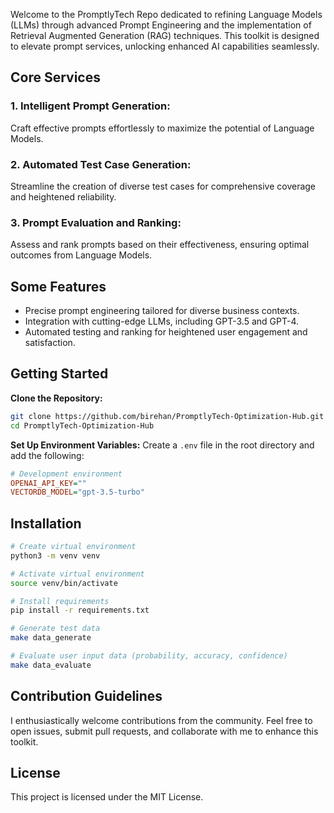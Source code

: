 Welcome to the PromptlyTech Repo dedicated to refining Language Models (LLMs) through advanced Prompt Engineering and the implementation of Retrieval Augmented Generation (RAG) techniques. This toolkit is designed to elevate prompt services, unlocking enhanced AI capabilities seamlessly.

## Core Services

### 1. Intelligent Prompt Generation:
Craft effective prompts effortlessly to maximize the potential of Language Models.

### 2. Automated Test Case Generation:
Streamline the creation of diverse test cases for comprehensive coverage and heightened reliability.

### 3. Prompt Evaluation and Ranking:
Assess and rank prompts based on their effectiveness, ensuring optimal outcomes from Language Models.

## Some Features

- Precise prompt engineering tailored for diverse business contexts.
- Integration with cutting-edge LLMs, including GPT-3.5 and GPT-4.
- Automated testing and ranking for heightened user engagement and satisfaction.

## Getting Started

**Clone the Repository:**
```bash
git clone https://github.com/birehan/PromptlyTech-Optimization-Hub.git
cd PromptlyTech-Optimization-Hub
```

**Set Up Environment Variables:**
Create a `.env` file in the root directory and add the following:
```ini
# Development environment
OPENAI_API_KEY=""
VECTORDB_MODEL="gpt-3.5-turbo"
```

## Installation

```bash
# Create virtual environment
python3 -m venv venv

# Activate virtual environment
source venv/bin/activate

# Install requirements
pip install -r requirements.txt

# Generate test data
make data_generate

# Evaluate user input data (probability, accuracy, confidence)
make data_evaluate
```

## Contribution Guidelines

I enthusiastically welcome contributions from the community. Feel free to open issues, submit pull requests, and collaborate with me to enhance this toolkit.

## License

This project is licensed under the MIT License.
